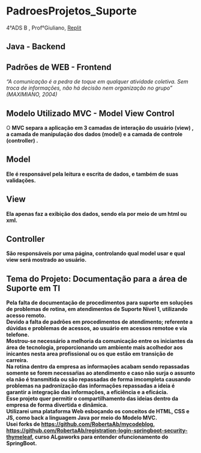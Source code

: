 # PadroesProjetos_Suporte

4°ADS B , Prof°Giuliano, 
<a href="https://repl.it/@RobertaAb/SuportedocumentacaoSEC">Replit</a>
## Java - Backend
## Padrões de WEB - Frontend

  <i>“A comunicação é a pedra de toque em qualquer atividade coletiva. Sem troca de informações, não há decisão nem organização no grupo” (MAXIMIANO, 2004)</i>


## Modelo Utilizado MVC - Model View Control

O <strong> MVC </srong> separa a aplicação em 3 camadas de interação do usuário <strong> (view) </strong>, a camada de manipulação dos dados <strong>(model)</strong> e a camada de controle <strong> (controller) </strong>.

## Model 
Ele é responsável pela leitura e escrita de dados, e também de suas validações.

## View
Ela apenas faz a  exibição dos dados, sendo ela por meio de um html ou xml.

## Controller
São responsáveis por uma página, controlando qual model usar e qual view será mostrado ao usuário.

## Tema do Projeto: Documentação para a área de Suporte em TI

Pela falta de documentação de procedimentos para suporte em soluções de problemas de rotina, em atendimentos de Suporte Nível 1, utilizando acesso remoto.<br>
Devido a falta de padrões em procedimentos de atendimento; referente a dúvidas e problemas de acessos, ao usuário em acessos remotoe e via telefone.<br>
Mostrou-se necessário a melhoria da comunicação entre os iniciantes  da área de tecnologia, proporcionando um ambiente mais acolhedor aos inicantes nesta area profissional ou os que estão em transição de carreira.<br>
Na rotina dentro da empresa as informações acabam sendo repassadas somente se forem necessaŕias ao atendimento e caso não surja o assunto ela não é transmitida ou são repassadas de forma imcompleta causando problemas na padronização das informações repassadas a ideia é garantir a integração das informações, a eficiência e a eficácia.<br>
Esse projeto quer permitir o compartilhamento das ideias dentro da empresa de forma divertida e dinâmica.<br>
Utilizarei uma plataforma Web esboçando os conceitos de HTML, CSS e JS, como back a linguagem Java por meio do Modelo MVC.<br>
Usei forks de https://github.com/RobertaAb/mycodeblog, https://github.com/RobertaAb/registration-login-springboot-security-thymeleaf, curso ALgaworks para entender ofuncionamento do SpringBoot.

